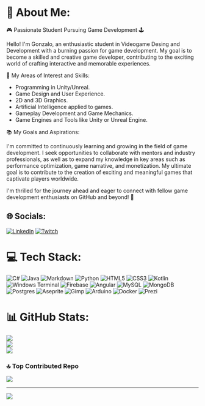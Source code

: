 # 💫 About Me:
🎮 Passionate Student Pursuing Game Development 🕹️

Hello! I'm Gonzalo, an enthusiastic student in Videogame Desing and Development with a burning passion for game development. My goal is to become a skilled and creative game developer, contributing to the exciting world of crafting interactive and memorable experiences.

🚀 My Areas of Interest and Skills:

- Programming in Unity/Unreal.
- Game Design and User Experience.
- 2D and 3D Graphics.
- Artificial Intelligence applied to games.
- Gameplay Development and Game Mechanics.
- Game Engines and Tools like Unity or Unreal Engine.

📚 My Goals and Aspirations:

I'm committed to continuously learning and growing in the field of game development. I seek opportunities to collaborate with mentors and industry professionals, as well as to expand my knowledge in key areas such as performance optimization, game narrative, and monetization. My ultimate goal is to contribute to the creation of exciting and meaningful games that captivate players worldwide.

I'm thrilled for the journey ahead and eager to connect with fellow game development enthusiasts on GitHub and beyond! 🌟


## 🌐 Socials:
[![LinkedIn](https://img.shields.io/badge/LinkedIn-%230077B5.svg?logo=linkedin&logoColor=white)](https://linkedin.com/in/lorenzo-nogueira) [![Twitch](https://img.shields.io/badge/Twitch-%239146FF.svg?logo=Twitch&logoColor=white)](https://twitch.tv/pokegonzaloo) 

# 💻 Tech Stack:
![C#](https://img.shields.io/badge/c%23-%23239120.svg?style=for-the-badge&logo=csharp&logoColor=white) ![Java](https://img.shields.io/badge/java-%23ED8B00.svg?style=for-the-badge&logo=openjdk&logoColor=white) ![Markdown](https://img.shields.io/badge/markdown-%23000000.svg?style=for-the-badge&logo=markdown&logoColor=white) ![Python](https://img.shields.io/badge/python-3670A0?style=for-the-badge&logo=python&logoColor=ffdd54) ![HTML5](https://img.shields.io/badge/html5-%23E34F26.svg?style=for-the-badge&logo=html5&logoColor=white) ![CSS3](https://img.shields.io/badge/css3-%231572B6.svg?style=for-the-badge&logo=css3&logoColor=white) ![Kotlin](https://img.shields.io/badge/kotlin-%237F52FF.svg?style=for-the-badge&logo=kotlin&logoColor=white) ![Windows Terminal](https://img.shields.io/badge/Windows%20Terminal-%234D4D4D.svg?style=for-the-badge&logo=windows-terminal&logoColor=white) ![Firebase](https://img.shields.io/badge/firebase-%23039BE5.svg?style=for-the-badge&logo=firebase) ![Angular](https://img.shields.io/badge/angular-%23DD0031.svg?style=for-the-badge&logo=angular&logoColor=white) ![MySQL](https://img.shields.io/badge/mysql-%2300000f.svg?style=for-the-badge&logo=mysql&logoColor=white) ![MongoDB](https://img.shields.io/badge/MongoDB-%234ea94b.svg?style=for-the-badge&logo=mongodb&logoColor=white) ![Postgres](https://img.shields.io/badge/postgres-%23316192.svg?style=for-the-badge&logo=postgresql&logoColor=white) ![Aseprite](https://img.shields.io/badge/Aseprite-FFFFFF?style=for-the-badge&logo=Aseprite&logoColor=#7D929E) ![Gimp](https://img.shields.io/badge/Gimp-657D8B?style=for-the-badge&logo=gimp&logoColor=FFFFFF) ![Arduino](https://img.shields.io/badge/-Arduino-00979D?style=for-the-badge&logo=Arduino&logoColor=white) ![Docker](https://img.shields.io/badge/docker-%230db7ed.svg?style=for-the-badge&logo=docker&logoColor=white) ![Prezi](https://img.shields.io/badge/Prezi-%23000000.svg?style=for-the-badge&logo=Prezi&logoColor=white)
# 📊 GitHub Stats:
![](https://github-readme-stats.vercel.app/api?username=Garcai44&theme=tokyonight&hide_border=false&include_all_commits=false&count_private=false)<br/>
![](https://github-readme-streak-stats.herokuapp.com/?user=LONOAL02&theme=tokyonight&hide_border=false)<br/>
![](https://github-readme-stats.vercel.app/api/top-langs/?username=LONOAL02&theme=tokyonight&hide_border=false&include_all_commits=false&count_private=false&layout=compact)

### 🔝 Top Contributed Repo
![](https://github-contributor-stats.vercel.app/api?username=Garcai44&limit=5&theme=tokyonight&combine_all_yearly_contributions=true)

---
[![](https://visitcount.itsvg.in/api?id=Garcai44&icon=5&color=1)](https://visitcount.itsvg.in)

<!-- Proudly created with GPRM ( https://gprm.itsvg.in ) -->
